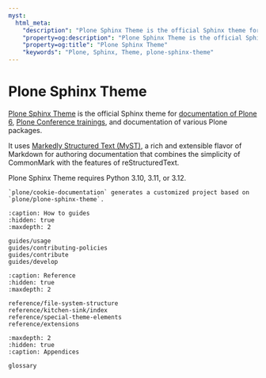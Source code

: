 ```yaml
---
myst:
  html_meta:
    "description": "Plone Sphinx Theme is the official Sphinx theme for documentation of Plone 6, Plone Conference trainings, and documentation of various Plone packages."
    "property=og:description": "Plone Sphinx Theme is the official Sphinx theme for documentation of Plone 6, Plone Conference trainings, and documentation of various Plone packages."
    "property=og:title": "Plone Sphinx Theme"
    "keywords": "Plone, Sphinx, Theme, plone-sphinx-theme"
---
```


# Plone Sphinx Theme

[Plone Sphinx Theme](https://github.com/plone/plone-sphinx-theme) is the official Sphinx theme for [documentation of Plone 6](https://6.docs.plone.org/), [Plone Conference trainings](https://training.plone.org/), and documentation of various Plone packages.

It uses [Markedly Structured Text (MyST)](https://myst-parser.readthedocs.io/en/latest/), a rich and extensible flavor of Markdown for authoring documentation that combines the simplicity of CommonMark with the features of reStructuredText.

Plone Sphinx Theme requires Python 3.10, 3.11, or 3.12.


```{todo}
`plone/cookie-documentation` generates a customized project based on `plone/plone-sphinx-theme`.
```

 ```{toctree}
:caption: How to guides
:hidden: true
:maxdepth: 2

guides/usage
guides/contributing-policies
guides/contribute
guides/develop
```

```{toctree}
:caption: Reference
:hidden: true
:maxdepth: 2

reference/file-system-structure
reference/kitchen-sink/index
reference/special-theme-elements
reference/extensions
```

```{toctree}
:maxdepth: 2
:hidden: true
:caption: Appendices

glossary
```